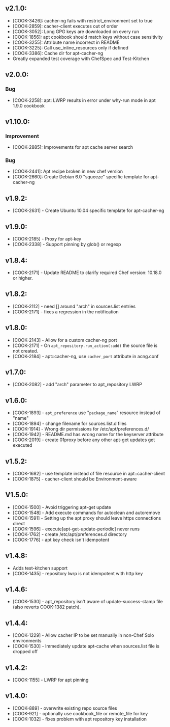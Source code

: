 ## v2.1.0:

- [COOK-3426]: cacher-ng fails with restrict_environment set to true
- [COOK-2859]: cacher-client executes out of order
- [COOK-3052]: Long GPG keys are downloaded on every run
- [COOK-1856]: apt cookbook should match keys without case sensitivity
- [COOK-3255]: Attribute name incorrect in README
- [COOK-3225]: Call use_inline_resources only if defined
- [COOK-3386]: Cache dir for apt-cacher-ng
- Greatly expanded test coverage with ChefSpec and Test-Kitchen

## v2.0.0:

### Bug

- [COOK-2258]: apt: LWRP results in error under why-run mode in apt 1.9.0 cookbook

## v1.10.0:

### Improvement

- [COOK-2885]: Improvements for apt cache server search

### Bug

- [COOK-2441]: Apt recipe broken in new chef version
- [COOK-2660]: Create Debian 6.0 "squeeze" specific template for
  apt-cacher-ng

## v1.9.2:

* [COOK-2631] - Create Ubuntu 10.04 specific template for apt-cacher-ng

## v1.9.0:

* [COOK-2185] - Proxy for apt-key
* [COOK-2338] - Support pinning by glob() or regexp

## v1.8.4:

* [COOK-2171] - Update README to clarify required Chef version: 10.18.0
  or higher.

## v1.8.2:

* [COOK-2112] - need [] around "arch" in sources.list entries
* [COOK-2171] - fixes a regression in the notification

## v1.8.0:

* [COOK-2143] - Allow for a custom cacher-ng port
* [COOK-2171] - On `apt_repository.run_action(:add)` the source file
  is not created.
* [COOK-2184] - apt::cacher-ng, use `cacher_port` attribute in
  acng.conf

## v1.7.0:

* [COOK-2082] - add "arch" parameter to apt_repository LWRP

## v1.6.0:

* [COOK-1893] - `apt_preference` use "`package_name`" resource instead of "name"
* [COOK-1894] - change filename for sources.list.d files
* [COOK-1914] - Wrong dir permissions for /etc/apt/preferences.d/
* [COOK-1942] - README.md has wrong name for the keyserver attribute
* [COOK-2019] - create 01proxy before any other apt-get updates get executed

## v1.5.2:

* [COOK-1682] - use template instead of file resource in apt::cacher-client
* [COOK-1875] - cacher-client should be Environment-aware

## V1.5.0:

* [COOK-1500] - Avoid triggering apt-get update
* [COOK-1548] - Add execute commands for autoclean and autoremove
* [COOK-1591] - Setting up the apt proxy should leave https
  connections direct
* [COOK-1596] - execute[apt-get-update-periodic] never runs
* [COOK-1762] - create /etc/apt/preferences.d directory
* [COOK-1776] - apt key check isn't idempotent

## v1.4.8:

* Adds test-kitchen support
* [COOK-1435] - repository lwrp is not idempotent with http key

## v1.4.6:

* [COOK-1530] - apt_repository isn't aware of update-success-stamp
  file (also reverts COOK-1382 patch).

## v1.4.4:

* [COOK-1229] - Allow cacher IP to be set manually in non-Chef Solo
  environments
* [COOK-1530] - Immediately update apt-cache when sources.list file is dropped off

## v1.4.2:

* [COOK-1155] - LWRP for apt pinning

## v1.4.0:

* [COOK-889] - overwrite existing repo source files
* [COOK-921] - optionally use cookbook\_file or remote\_file for key
* [COOK-1032] - fixes problem with apt repository key installation
